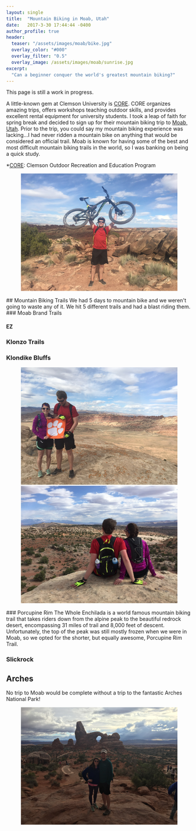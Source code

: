 ```yaml
---
layout: single
title:  "Mountain Biking in Moab, Utah"
date:   2017-3-30 17:44:44 -0400
author_profile: true
header:
  teaser: "/assets/images/moab/bike.jpg"
  overlay_color: "#000"
  overlay_filter: "0.5"
  overlay_image: /assets/images/moab/sunrise.jpg
excerpt:
  "Can a beginner conquer the world's greatest mountain biking?"
---
```

This page is still a work in progress.

A little-known gem at Clemson University is [CORE][CORE]. CORE organizes amazing trips, offers workshops teaching outdoor skills, and provides excellent rental equipment for university students. I took a leap of faith for spring break and decided to sign up for their mountain biking trip to [Moab, Utah][Moab]. Prior to the trip, you could say my mountain biking experience was lacking...I had never ridden a mountain bike on anything that would be considered an official trail. Moab is known for having some of the best and most difficult mountain biking trails in the world, so I was banking on being a quick study.

*[CORE]: Clemson Outdoor Recreation and Education Program

<figure>
<a href="/assets/images/moab/bike.jpg"><img src="/assets/images/moab/bike.jpg"></a>
</figure>
## Mountain Biking Trails
We had 5 days to mountain bike and we weren't going to waste any of it. We hit 5 different trails and had a blast riding them.
### Moab Brand Trails

#### EZ

### Klonzo Trails

### Klondike Bluffs
<figure class="half">
<a href="/assets/images/moab/clemson.jpg"><img src="/assets/images/moab/clemson.jpg"></a>
<a href="/assets/images/moab/sitting.jpg"><img src="/assets/images/moab/sitting.jpg"></a>
</figure>
### Porcupine Rim
The Whole Enchilada is a world famous mountain biking trail that takes riders down from the alpine peak to the beautiful redrock desert, encompassing 31 miles of trail and 8,000 feet of descent. Unfortunately, the top of the peak was still mostly frozen when we were in Moab, so we opted for the shorter, but equally awesome, Porcupine Rim Trail.

### Slickrock

## Arches
No trip to Moab would be complete without a trip to the fantastic Arches National Park!
<figure>
<a href="/assets/images/moab/arches.jpg"><img src="/assets/images/moab/arches.jpg"></a>
</figure>

[CORE]: https://www.clemson.edu/campus-life/campus-recreation/outdoorrec/
[Moab]: http://discovermoab.com/mountainbiking/

